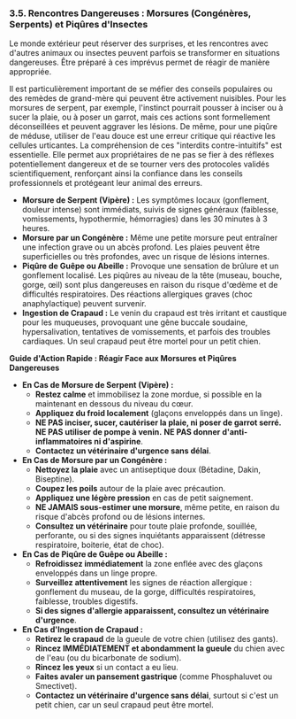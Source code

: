 ### **3.5. Rencontres Dangereuses : Morsures (Congénères, Serpents) et Piqûres d'Insectes**

Le monde extérieur peut réserver des surprises, et les rencontres avec d'autres animaux ou insectes peuvent parfois se transformer en situations dangereuses. Être préparé à ces imprévus permet de réagir de manière appropriée.

Il est particulièrement important de se méfier des conseils populaires ou des remèdes de grand-mère qui peuvent être activement nuisibles. Pour les morsures de serpent, par exemple, l'instinct pourrait pousser à inciser ou à sucer la plaie, ou à poser un garrot, mais ces actions sont formellement déconseillées et peuvent aggraver les lésions. De même, pour une piqûre de méduse, utiliser de l'eau douce est une erreur critique qui réactive les cellules urticantes. La compréhension de ces "interdits contre-intuitifs" est essentielle. Elle permet aux propriétaires de ne pas se fier à des réflexes potentiellement dangereux et de se tourner vers des protocoles validés scientifiquement, renforçant ainsi la confiance dans les conseils professionnels et protégeant leur animal des erreurs.

*   **Morsure de Serpent (Vipère) :** Les symptômes locaux (gonflement, douleur intense) sont immédiats, suivis de signes généraux (faiblesse, vomissements, hypothermie, hémorragies) dans les 30 minutes à 3 heures.
*   **Morsure par un Congénère :** Même une petite morsure peut entraîner une infection grave ou un abcès profond. Les plaies peuvent être superficielles ou très profondes, avec un risque de lésions internes.
*   **Piqûre de Guêpe ou Abeille :** Provoque une sensation de brûlure et un gonflement localisé. Les piqûres au niveau de la tête (museau, bouche, gorge, œil) sont plus dangereuses en raison du risque d'œdème et de difficultés respiratoires. Des réactions allergiques graves (choc anaphylactique) peuvent survenir.
*   **Ingestion de Crapaud :** Le venin du crapaud est très irritant et caustique pour les muqueuses, provoquant une gêne buccale soudaine, hypersalivation, tentatives de vomissements, et parfois des troubles cardiaques. Un seul crapaud peut être mortel pour un petit chien.

**Guide d'Action Rapide : Réagir Face aux Morsures et Piqûres Dangereuses**

*   **En Cas de Morsure de Serpent (Vipère) :**
    *   **Restez calme** et immobilisez la zone mordue, si possible en la maintenant en dessous du niveau du cœur.
    *   **Appliquez du froid localement** (glaçons enveloppés dans un linge).
    *   **NE PAS inciser, sucer, cautériser la plaie, ni poser de garrot serré.** **NE PAS utiliser de pompe à venin.** **NE PAS donner d'anti-inflammatoires ni d'aspirine**.
    *   **Contactez un vétérinaire d'urgence sans délai**.
*   **En Cas de Morsure par un Congénère :**
    *   **Nettoyez la plaie** avec un antiseptique doux (Bétadine, Dakin, Biseptine).
    *   **Coupez les poils** autour de la plaie avec précaution.
    *   **Appliquez une légère pression** en cas de petit saignement.
    *   **NE JAMAIS sous-estimer une morsure**, même petite, en raison du risque d'abcès profond ou de lésions internes.
    *   **Consultez un vétérinaire** pour toute plaie profonde, souillée, perforante, ou si des signes inquiétants apparaissent (détresse respiratoire, boiterie, état de choc).
*   **En Cas de Piqûre de Guêpe ou Abeille :**
    *   **Refroidissez immédiatement** la zone enflée avec des glaçons enveloppés dans un linge propre.
    *   **Surveillez attentivement** les signes de réaction allergique : gonflement du museau, de la gorge, difficultés respiratoires, faiblesse, troubles digestifs.
    *   **Si des signes d'allergie apparaissent, consultez un vétérinaire d'urgence**.
*   **En Cas d'Ingestion de Crapaud :**
    *   **Retirez le crapaud** de la gueule de votre chien (utilisez des gants).
    *   **Rincez IMMÉDIATEMENT et abondamment la gueule** du chien avec de l'eau (ou du bicarbonate de sodium).
    *   **Rincez les yeux** si un contact a eu lieu.
    *   **Faites avaler un pansement gastrique** (comme Phosphaluvet ou Smectivet).
    *   **Contactez un vétérinaire d'urgence sans délai**, surtout si c'est un petit chien, car un seul crapaud peut être mortel. 